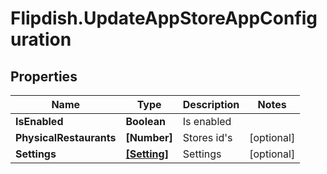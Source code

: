 # Flipdish.UpdateAppStoreAppConfiguration

## Properties
Name | Type | Description | Notes
------------ | ------------- | ------------- | -------------
**IsEnabled** | **Boolean** | Is enabled | 
**PhysicalRestaurants** | **[Number]** | Stores id's | [optional] 
**Settings** | [**[Setting]**](Setting.md) | Settings | [optional] 


